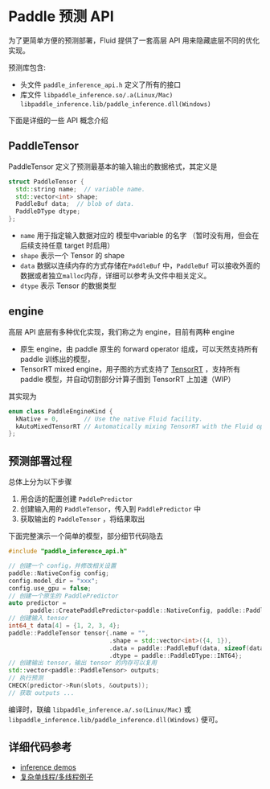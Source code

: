 # Paddle 预测 API

为了更简单方便的预测部署，Fluid 提供了一套高层 API 用来隐藏底层不同的优化实现。

预测库包含:

- 头文件 `paddle_inference_api.h` 定义了所有的接口
- 库文件 `libpaddle_inference.so/.a(Linux/Mac)` `libpaddle_inference.lib/paddle_inference.dll(Windows)` 

下面是详细的一些 API 概念介绍

## PaddleTensor

PaddleTensor 定义了预测最基本的输入输出的数据格式，其定义是

```c++
struct PaddleTensor {
  std::string name;  // variable name.
  std::vector<int> shape;
  PaddleBuf data;  // blob of data.
  PaddleDType dtype;
};
```

- `name` 用于指定输入数据对应的 模型中variable 的名字 （暂时没有用，但会在后续支持任意 target 时启用）
- `shape` 表示一个 Tensor 的 shape
- `data`  数据以连续内存的方式存储在`PaddleBuf` 中，`PaddleBuf` 可以接收外面的数据或者独立`malloc`内存，详细可以参考头文件中相关定义。
- `dtype` 表示 Tensor 的数据类型

## engine

高层 API 底层有多种优化实现，我们称之为 engine，目前有两种 engine

- 原生 engine，由 paddle 原生的 forward operator 组成，可以天然支持所有paddle 训练出的模型，
- TensorRT mixed engine，用子图的方式支持了 [TensorRT](https://developer.nvidia.com/tensorrt) ，支持所有paddle 模型，并自动切割部分计算子图到 TensorRT 上加速（WIP）

其实现为

```c++
enum class PaddleEngineKind {
  kNative = 0,       // Use the native Fluid facility.
  kAutoMixedTensorRT // Automatically mixing TensorRT with the Fluid ops.
};
```

## 预测部署过程

总体上分为以下步骤

1. 用合适的配置创建 `PaddlePredictor`
2. 创建输入用的 `PaddleTensor`，传入到 `PaddlePredictor` 中
3. 获取输出的 `PaddleTensor` ，将结果取出

下面完整演示一个简单的模型，部分细节代码隐去

```c++
#include "paddle_inference_api.h"

// 创建一个 config，并修改相关设置
paddle::NativeConfig config;
config.model_dir = "xxx";
config.use_gpu = false;
// 创建一个原生的 PaddlePredictor
auto predictor =
      paddle::CreatePaddlePredictor<paddle::NativeConfig, paddle::PaddleEngineKind::kNative>(config);
// 创建输入 tensor
int64_t data[4] = {1, 2, 3, 4};
paddle::PaddleTensor tensor{.name = "",
                            .shape = std::vector<int>({4, 1}),
                            .data = paddle::PaddleBuf(data, sizeof(data)),
                            .dtype = paddle::PaddleDType::INT64};
// 创建输出 tensor，输出 tensor 的内存可以复用
std::vector<paddle::PaddleTensor> outputs;
// 执行预测
CHECK(predictor->Run(slots, &outputs));
// 获取 outputs ...
```

编译时，联编 `libpaddle_inference.a/.so(Linux/Mac)` 或 `libpaddle_inference.lib/paddle_inference.dll(Windows)` 便可。

## 详细代码参考

- [inference demos](./demo_ci)
- [复杂单线程/多线程例子](https://github.com/PaddlePaddle/Paddle/blob/develop/paddle/fluid/inference/api/test_api_impl.cc)
